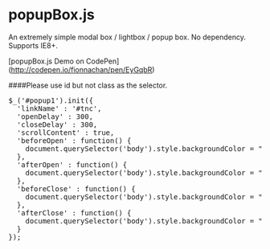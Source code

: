 # popupBox.js
An extremely simple modal box / lightbox / popup box. No dependency. Supports IE8+.

[popupBox.js Demo on CodePen] (http://codepen.io/fionnachan/pen/EyGqbR)

####Please use id but not class as the selector.

<pre>$_('#popup1').init({
  'linkName' : '#tnc',
  'openDelay' : 300,
  'closeDelay' : 300,
  'scrollContent' : true,
  'beforeOpen' : function() {
    document.querySelector('body').style.backgroundColor = "#a1c3e5";
  },
  'afterOpen' : function() {
    document.querySelector('body').style.backgroundColor = "#0000ff";
  },
  'beforeClose' : function() {
    document.querySelector('body').style.backgroundColor = "#000000";
  },
  'afterClose' : function() {
    document.querySelector('body').style.backgroundColor = "#ffffff";
  }
});</pre>
